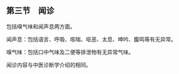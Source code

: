 ## 第三节　闻诊

包括嗅气味和闻声息两方面。

闻声息：包括语言、呼吸、咳喘、呕恶、太息、呻吟、腹鸣等有无异常。

嗅气味：包括口中气味及二便等排泄物有无异常气味。

闻诊内容与中医诊断学介绍的相同。
